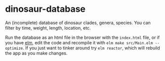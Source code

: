 # dinosaur-database
 An (incomplete) database of dinosaur clades, genera, species. You can filter by time, weight, length, location, etc.

 Run the database as an html file in the browser with the ```index.html``` file, or if you have <a href="https://elm-lang.org">elm</a>, edit the code and recompile it with ```elm make src/Main.elm --optimize```. If you just want to tinker around try ```elm reactor```, which will rebuild the app as you make changes.